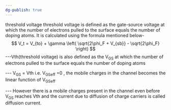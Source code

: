 ```yaml
---
dg-publish: true
---
```


threshold voltage
threshold voltage is defined as the gate-source voltage at which the number of electrons pulled to the surface equals the number of doping atoms.
It is calculated using the formula mentioned below-
$$
V_t = V_{to} + \gamma \left( \sqrt{2\phi_F + V_{sb}} - \sqrt{2\phi_F} \right)
$$
---Vth(threshold voltage) is also defined as the V<sub>GS</sub>  at which the number of electrons pulled to the surface equals the number of doping atoms

--- V<sub>GS</sub> = Vth i.e.  V<sub>GSeff</sub>  =0 , the mobile charges in the channel becomes the linear function of 
V<sub>GSeff</sub> 

--- However there is a mobile charges present in the channel even before V<sub>GS</sub> reaches Vth and the current due to diffusion of charge carriers is called diffusion current.
